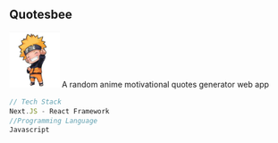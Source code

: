 
## Quotesbee
<img src="public/logo.jpg" height="100px" width="90px">
A random anime motivational quotes generator web app



```js
// Tech Stack
Next.JS - React Framework
//Programming Language
Javascript
```



